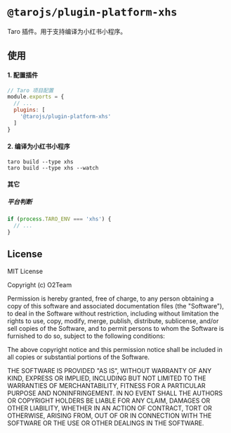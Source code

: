 # `@tarojs/plugin-platform-xhs`

Taro 插件。用于支持编译为小红书小程序。

## 使用

#### 1. 配置插件

```js
// Taro 项目配置
module.exports = {
  // ...
  plugins: [
    '@tarojs/plugin-platform-xhs'
  ]
}
```

#### 2. 编译为小红书小程序

```shell
taro build --type xhs
taro build --type xhs --watch
```

#### 其它

##### 平台判断

```js
if (process.TARO_ENV === 'xhs') {
  // ...
}
```

## License

MIT License

Copyright (c) O2Team

Permission is hereby granted, free of charge, to any person obtaining a copy
of this software and associated documentation files (the "Software"), to deal
in the Software without restriction, including without limitation the rights
to use, copy, modify, merge, publish, distribute, sublicense, and/or sell
copies of the Software, and to permit persons to whom the Software is
furnished to do so, subject to the following conditions:

The above copyright notice and this permission notice shall be included in all
copies or substantial portions of the Software.

THE SOFTWARE IS PROVIDED "AS IS", WITHOUT WARRANTY OF ANY KIND, EXPRESS OR
IMPLIED, INCLUDING BUT NOT LIMITED TO THE WARRANTIES OF MERCHANTABILITY,
FITNESS FOR A PARTICULAR PURPOSE AND NONINFRINGEMENT. IN NO EVENT SHALL THE
AUTHORS OR COPYRIGHT HOLDERS BE LIABLE FOR ANY CLAIM, DAMAGES OR OTHER
LIABILITY, WHETHER IN AN ACTION OF CONTRACT, TORT OR OTHERWISE, ARISING FROM,
OUT OF OR IN CONNECTION WITH THE SOFTWARE OR THE USE OR OTHER DEALINGS IN THE
SOFTWARE.
